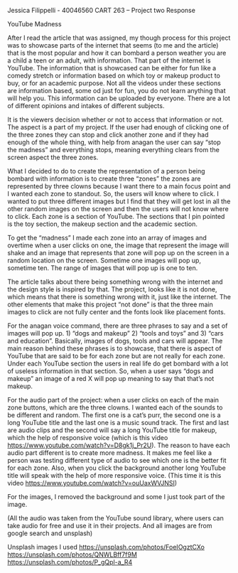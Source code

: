 Jessica Filippelli - 40046560
CART 263 – Project two Response 

YouTube Madness

After I read the article that was assigned, my though process for this project was to showcase parts of the internet that seems (to me and the article) that is the most popular and how it can bombard a person weather you are a child a teen or an adult, with information. That part of the internet is YouTube. The information that is showcased can be either for fun like a comedy stretch or information based on which toy or makeup product to buy, or for an academic purpose. Not all the videos under these sections are information based, some od just for fun, you do not learn anything that will help you. This information can be uploaded by everyone. There are a lot of different opinions and intakes of different subjects. 

It is the viewers decision whether or not to access that information or not. The aspect is a part of my project. If the user had enough of clicking one of the three zones they can stop and click another zone and if they had enough of the whole thing, with help from anagan the user can say “stop the madness” and everything stops, meaning everything clears from the screen aspect the three zones.   

What I decided to do to create the representation of a person being bombard with information is to create three “zones” the zones are represented by three clowns because I want there to a main focus point and I wanted each zone to standout. So, the users will know where to click. I wanted to put three different images but I find that they will get lost in all the other random images on the screen and then the users will not know where to click. Each zone is a section of YouTube. The sections that I pin pointed is the toy section, the makeup section and the academic section. 

To get the “madness” I made each zone into an array of images and overtime when a user clicks on one, the image that represent the image will shake and an image that represents that zone will pop up on the screen in a random location on the screen. Sometime one images will pop up, sometime ten. The range of images that will pop up is one to ten. 

The article talks about there being something wrong with the internet and the design style is inspired by that. The project, looks like it is not done, which means that there is something wrong with it, just like the internet. The other elements that make this project “not done” is that the three main images to click are not fully center and the fonts look like placement fonts. 

For the anagan voice command, there are three phrases to say and a set of images will pop up. 1) “dogs and makeup” 2) “tools and toys” and 3) “cars and education”. Basically, images of dogs, tools and cars will appear. The main reason behind these phrases is to showcase, that there is aspect of YouTube that are said to be for each zone but are not really for each zone. Under each YouTube section the users in real life do get bombard with a lot of useless information in that section. So, when a user says “dogs and makeup” an image of a red X will pop up meaning to say that that’s not makeup.  

For the audio part of the project: when a user clicks on each of the main zone buttons, which are the three clowns. I wanted each of the sounds to be different and random. The first one is a cat’s purr, the second one is a long YouTube title and the last one is a music sound track. The first and last are audio clips and the second will say a long YouTube title for makeup, which the help of responsive voice (which is this video https://www.youtube.com/watch?v=D8gk1j_Pr2U). The reason to have each audio part different is to create more madness. It makes me feel like a person was testing different type of audio to see which one is the better fit for each zone. Also, when you click the background another long YouTube title will speak with the help of more responsive voice. (This time it is this video https://www.youtube.com/watch?v=ouUaxWVJNSI)
 
For the images, I removed the background and some I just took part of the image.

(All the audio was taken from the YouTube sound library, where users can take audio for free and use it in their projects. And all images are from google search and unsplash)

Unsplash images I used 
https://unsplash.com/photos/FoeIOgztCXo
https://unsplash.com/photos/QNWLBff7f9M
https://unsplash.com/photos/P_gQpl-a_R4
